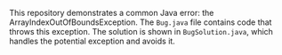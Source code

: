 This repository demonstrates a common Java error: the ArrayIndexOutOfBoundsException. The `Bug.java` file contains code that throws this exception. The solution is shown in `BugSolution.java`, which handles the potential exception and avoids it.